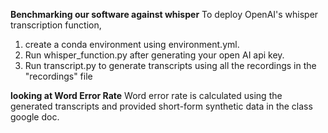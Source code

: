 **Benchmarking our software against whisper**
To deploy OpenAI's whisper transcription function, 
1) create a conda environment using environment.yml. 
2) Run whisper_function.py after generating your open AI api key.
3) Run transcript.py to generate transcripts using all the recordings in the "recordings" file

**looking at Word Error Rate**
Word error rate is calculated using the generated transcripts and provided short-form synthetic data
in the class google doc.

